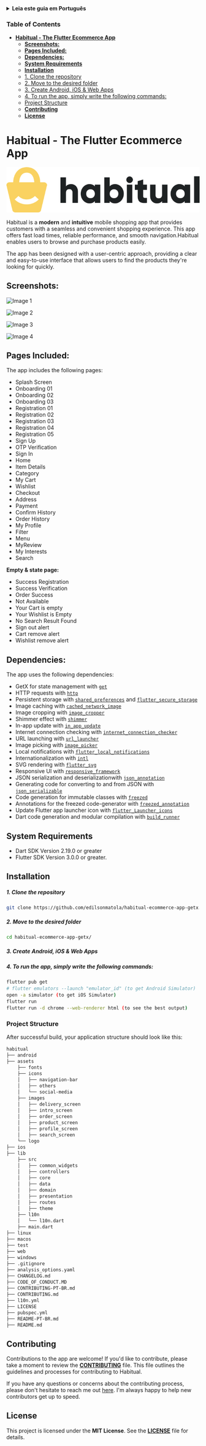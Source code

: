 <details>
<summary>
<strong> Leia este guia em Português </strong>
</summary>
    <ul>
        <li><a href="./README-PT-BR.md"> Português </a></li>
    </ul>

</details>

### **Table of Contents**

- [**Habitual - The Flutter Ecommerce App**](#habitual---the-flutter-ecommerce-app)
  - [**Screenshots:**](#screenshots)
  - [**Pages Included:**](#pages-included)
  - [**Dependencies:**](#dependencies)
  - [**System Requirements**](#system-requirements)
  - [**Installation**](#installation) 
  - [1. Clone the repository](#1-clone-the-repository) 
  - [2. Move to the desired folder](#2-move-to-the-desired-folder) 
  - [3. Create Android, iOS \& Web Apps](#3-create-android-ios--web-apps) 
  - [4. To run the app, simply write the following commands:](#4-to-run-the-app-simply-write-the-following-commands)
  - [Project Structure](#project-structure)
  - [**Contributing**](#contributing)
  - [**License**](#license)

# **Habitual - The Flutter Ecommerce App**

![Habitual-Logo](.github/images/logo/habitual-logo.jpg)

Habitual is a **modern** and **intuitive** mobile shopping app that provides customers with a seamless and convenient shopping experience. This app offers fast load times, reliable performance, and smooth navigation.Habitual enables users to browse and purchase products easily.

The app has been designed with a user-centric approach, providing a clear and easy-to-use interface that allows users to find the products they're looking for quickly.

<!-- Whether you're a shopper looking for a modern and reliable mobile shopping app, or a developer looking for a high-quality Flutter project to collaborate on, Habitual has everything you need. Download it today and experience the future of mobile shopping! -->

## **Screenshots:**

![Image 1](./.github/images/screenshots/screenshot-1.png)

![Image 2](./.github/images/screenshots/screenshot-2.png)

![Image 3](./.github/images/screenshots/screenshot-3.png)

![Image 4](./.github/images/screenshots/screenshot-4.png)

## **Pages Included:**

The app includes the following pages:

- Splash Screen
- Onboarding 01
- Onboarding 02
- Onboarding 03
- Registration 01
- Registration 02
- Registration 03
- Registration 04
- Registration 05
- Sign Up
- OTP Verification
- Sign In
- Home
- Item Details
- Category
- My Cart
- Wishlist
- Checkout
- Address
- Payment
- Confirm History
- Order History
- My Profile
- Filter
- Menu
- MyReview
- My Interests
- Search

**Empty & state page:**

- Success Registration
- Success Verification
- Order Success
- Not Available
- Your Cart is empty
- Your Wishlist is Empty
- No Search Result Found
- Sign out alert
- Cart remove alert
- Wishlist remove alert

## **Dependencies:**

The app uses the following dependencies:

- GetX for state management with [`get`](https://pub.dev/packages/get)
- HTTP requests with [`http`](https://pub.dev/packages/http)
- Persistent storage with [`shared_preferences`](https://pub.dev/packages/shared_preferences) and [`flutter_secure_storage`](https://pub.dev/packages/shared_preferences)
- Image caching with [`cached_network_image`](https://pub.dev/packages/cached_network_image)
- Image cropping with [`image_cropper`](https://pub.dev/packages/image_cropper)
- Shimmer effect with [`shimmer`](https://pub.dev/packages/shimmer)
- In-app update with [`in_app_update`](https://pub.dev/packages/in_app_update)
- Internet connection checking with [`internet_connection_checker`](https://pub.dev/packages/internet_connection_checker)
- URL launching with [`url_launcher`](https://pub.dev/packages/url_launcher)
- Image picking with [`image_picker`](https://pub.dev/packages/image_picker)
- Local notifications with [`flutter_local_notifications`](https://pub.dev/packages/flutter_local_notifications)
- Internationalization with [`intl`](https://pub.dev/packages/intl)
- SVG rendering with [`flutter_svg`](https://pub.dev/packages/flutter_svg)
- Responsive UI with [`responsive_framework`](https://pub.dev/packages/responsive_framework)
- JSON serialization and deserializationwith [`json_annotation`](https://pub.dev/packages/json_annotation)
- Generating code for converting to and from JSON with [`json_serializable`](https://pub.dev/packages/json_serializable)
- Code generation for immutable classes with [`freezed`](https://pub.dev/packages/freezed)
- Annotations for the freezed code-generator with [`freezed_annotation`](https://pub.dev/packages/freezed_annotation)
- Update Flutter app launcher icon with [`flutter_Launcher_icons`](https://pub.dev/packages/flutter_launcher_icons)
- Dart code generation and modular compilation with [`build_runner`](https://pub.dev/packages/build_runner)

## **System Requirements**

- Dart SDK Version 2.19.0 or greater
- Flutter SDK Version 3.0.0 or greater.

## **Installation**

##### 1. Clone the repository

```bash
git clone https://github.com/edilsonmatola/habitual-ecommerce-app-getx.git
```

##### 2. Move to the desired folder

```bash
cd habitual-ecommerce-app-getx/
```

##### 3. Create Android, iOS & Web Apps

##### 4. To run the app, simply write the following commands:

```bash
flutter pub get
# flutter emulators --launch "emulator_id" (to get Android Simulator)
open -a simulator (to get iOS Simulator)
flutter run
flutter run -d chrome --web-renderer html (to see the best output)
```

### Project Structure

After successful build, your application structure should look like this:

```
habitual
├── android
├── assets
    ├── fonts
    ├── icons
    │   ├── navigation-bar
    │   ├── others
    │   └── social-media
    ├── images
    │   ├── delivery_screen
    │   ├── intro_screen
    │   ├── order_screen
    │   ├── product_screen
    │   ├── profile_screen
    │   ├── search_screen
    └── logo
├── ios
├── lib
    ├── src
    │   ├── common_widgets
    │   ├── controllers
    │   ├── core
    │   ├── data
    │   ├── domain
    │   ├── presentation
    │   ├── routes
    │   ├── theme
    ├── l10n
    │   └── l10n.dart
    ├── main.dart
├── linux
├── macos
├── test
├── web
├── windows
├── .gitignore
├── analysis_options.yaml
├── CHANGELOG.md
├── CODE_OF_CONDUCT.MD
├── CONTRIBUTING-PT-BR.md
├── CONTRIBUTING.md
├── l10n.yml
├── LICENSE
├── pubspec.yml
├── README-PT-BR.md
├── README.md
```

## **Contributing**

Contributions to the app are welcome! If you'd like to contribute, please take a moment to review the **[CONTRIBUTING](./CONTRIBUTING.md)** file. This file outlines the guidelines and processes for contributing to Habitual.

If you have any questions or concerns about the contributing process, please don't hesitate to reach me out [here](https://github.com/edilsonmatola/habitual-ecommerce-getx/issues). I'm always happy to help new contributors get up to speed.

## **License**

This project is licensed under the **MIT License**. See the **[LICENSE](./LICENSE)** file for details.
